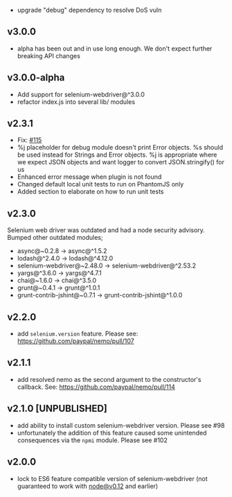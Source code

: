 
- upgrade "debug" dependency to resolve DoS vuln

## v3.0.0

- alpha has been out and in use long enough. We don't expect further breaking API changes 

## v3.0.0-alpha

- Add support for selenium-webdriver@^3.0.0
- refactor index.js into several lib/ modules


## v2.3.1

- Fix: [#115](https://github.com/paypal/nemo/issues/115)
- %j placeholder for debug module doesn't print Error objects. %s should be used instead for Strings and Error objects.
%j is appropriate where we expect JSON objects and want logger to convert JSON.stringify() for us
- Enhanced error message when plugin is not found
- Changed default local unit tests to run on PhantomJS only
- Added section to elaborate on how to run unit tests

## v2.3.0

Selenium web driver was outdated and had a node security advisory. Bumped other outdated modules;

- async@~0.2.8 -> async@^1.5.2
- lodash@^2.4.0 -> lodash@^4.12.0
- selenium-webdriver@~2.48.0 -> selenium-webdriver@^2.53.2
- yargs@^3.6.0 -> yargs@^4.7.1
- chai@~1.6.0 -> chai@^3.5.0
- grunt@~0.4.1 -> grunt@^1.0.1
- grunt-contrib-jshint@~0.7.1 -> grunt-contrib-jshint@^1.0.0

## v2.2.0

* add `selenium.version` feature. Please see: https://github.com/paypal/nemo/pull/107

## v2.1.1

* add resolved nemo as the second argument to the constructor's callback. See: https://github.com/paypal/nemo/pull/114

## v2.1.0 [UNPUBLISHED]

* add ability to install custom selenium-webdriver version. Please see #98
* unfortunately the addition of this feature caused some unintended consequences via the `npmi` module. Please see #102

## v2.0.0

* lock to ES6 feature compatible version of selenium-webdriver (not guaranteed to work with node@v0.12 and earlier)
